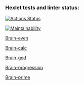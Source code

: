 ### Hexlet tests and linter status:

[![Actions Status](https://github.com/da-solovev/frontend-project-44/actions/workflows/hexlet-check.yml/badge.svg)](https://github.com/da-solovev/frontend-project-44/actions)

[![Maintainability](https://api.codeclimate.com/v1/badges/81d6b18e10983b0b6fbd/maintainability)](https://codeclimate.com/github/da-solovev/frontend-project-44/maintainability)

[Brain-even](https://asciinema.org/a/GLtLJq2SjO53vHXfs1aXEteRU)

[Brain-calc](https://asciinema.org/a/dlebTXXHm2fARSs6yml4UBeBi)

[Brain-gcd](https://asciinema.org/a/2k76QT8NDeAuUKVpyl2qnKURi)

[Brain-progression](https://asciinema.org/a/prqOmWyZq0thGBqtdOSYRWgAm)

[Brain-prime](https://asciinema.org/a/qD1Cdex1nJ62JjzcyRQu80vZL)